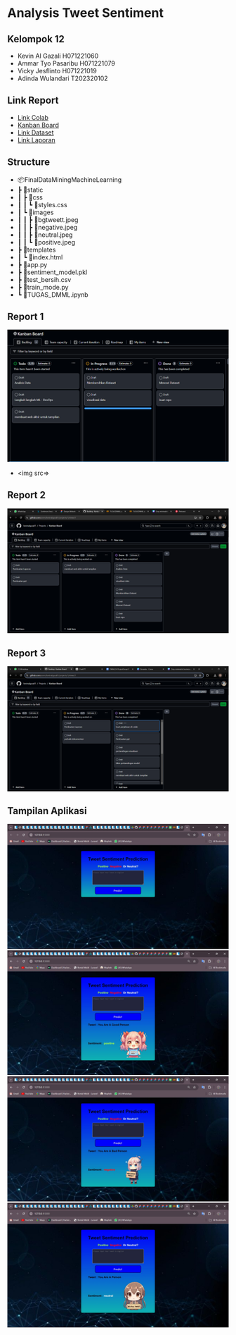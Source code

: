 # Analysis Tweet Sentiment

## Kelompok 12

- Kevin Al Gazali H071221060
- Ammar Tyo Pasaribu H071221079
- Vicky Jesflinto H071221019
- Adinda Wulandari T202320102

## Link Report

- [Link Colab](https://colab.research.google.com/drive/1-jG79iEHCnN22bRbTDorYJ5gRTOLdmSe)
- [Kanban Board](https://github.com/users/kevinalgazali1/projects/1)
- [Link Dataset](https://www.kaggle.com/datasets/abhi8923shriv/sentiment-analysis-dataset)
- [Link Laporan]()

## Structure

- 📦FinalDataMiningMachineLearning
-  ┣ 📂static
-  ┃ ┣ 📂css
-  ┃ ┃ ┗ 📜styles.css
-  ┃ ┗ 📂images
-  ┃ ┃ ┣ 📜bgtweett.jpeg
-  ┃ ┃ ┣ 📜negative.jpeg
-  ┃ ┃ ┣ 📜neutral.jpeg
-  ┃ ┃ ┗ 📜positive.jpeg
-  ┣ 📂templates
-  ┃ ┗ 📜index.html
-  ┣ 📜app.py
-  ┣ 📜sentiment_model.pkl
-  ┣ 📜test_bersih.csv
-  ┣ 📜train_mode.py
-  ┗ 📜TUGAS_DMML.ipynb

## Report 1

![alt text](</FinalDataMiningMachineLearning/assets/gambar_report/Screenshot 2024-06-14 185345.png>)
- <img src=>

## Report 2

![alt text](</FinalDataMiningMachineLearning/assets/gambar_report/Screenshot 2024-06-21 185933.png>)

## Report 3

![alt text](</FinalDataMiningMachineLearning/assets/gambar_report/Screenshot 2024-06-25 005833.png>)

## Tampilan Aplikasi

![alt text](</FinalDataMiningMachineLearning/assets/gambar_tampilan_web/WhatsApp Image 2024-06-25 at 00.33.02.jpeg>)
![alt text](</FinalDataMiningMachineLearning/assets/gambar_tampilan_web/WhatsApp Image 2024-06-25 at 00.33.25.jpeg>)
![alt text](</FinalDataMiningMachineLearning/assets/gambar_tampilan_web/WhatsApp Image 2024-06-25 at 00.33.41.jpeg>)
![alt text](</FinalDataMiningMachineLearning/assets/gambar_tampilan_web/WhatsApp Image 2024-06-25 at 00.33.57.jpeg>)
